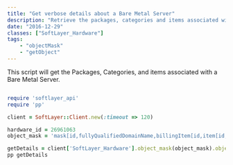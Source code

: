 ```yaml
---
title: "Get verbose details about a Bare Metal Server"
description: "Retrieve the packages, categories and items associated with a Bare Metal Server."
date: "2016-12-29"
classes: ["SoftLayer_Hardware"]
tags:
    - "objectMask"
    - "getObject"
---
```


This script will get the Packages, Categories, and items associated with a Bare Metal Server. 

```ruby

require 'softlayer_api'
require 'pp'

client = SoftLayer::Client.new(:timeout => 120)

hardware_id = 26961063
object_mask = 'mask[id,fullyQualifiedDomainName,billingItem[id,item[id,description],category[name,id],children[id,item[id,description],category[name,id]]]]'

getDetails = client['SoftLayer_Hardware'].object_mask(object_mask).object_with_id(hardware_id).getObject
pp getDetails

```